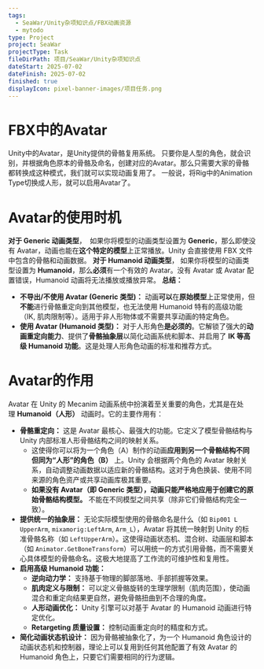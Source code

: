 ```yaml
---
tags:
  - SeaWar/Unity杂项知识点/FBX动画资源
  - mytodo
type: Project
project: SeaWar
projectType: Task
fileDirPath: 项目/SeaWar/Unity杂项知识点
dateStart: 2025-07-02
dateFinish: 2025-07-02
finished: true
displayIcon: pixel-banner-images/项目任务.png
---
```

# FBX中的Avatar
Unity中的Avatar，是Unity提供的骨骼复用系统。
只要你是人型的角色，就会识别，并根据角色原本的骨骼及命名，创建对应的Avatar。那么只需要大家的骨骼都转换成这种模式，我们就可以实现动画复用了。
一般说，将Rig中的Animation Type切换成人形，就可以启用Avatar了。
# Avatar的使用时机

**对于 Generic 动画类型**，  如果你将模型的动画类型设置为 **Generic**，那么即使没有 Avatar，动画也能在**这个特定的模型**上正常播放。Unity 会直接使用 FBX 文件中包含的骨骼和动画数据。
**对于 Humanoid 动画类型**， 如果你将模型的动画类型设置为 **Humanoid**，那么**必须**有一个有效的 Avatar。没有 Avatar 或 Avatar 配置错误，Humanoid 动画将无法播放或播放异常。
**总结：**
- **不导出/不使用 Avatar (Generic 类型)：** 动画**可以**在**原始模型**上正常使用，但**不能**进行骨骼重定向到其他模型，也无法使用 Humanoid 特有的高级功能（IK, 肌肉限制等）。适用于非人形物体或不需要共享动画的特定角色。
- **使用 Avatar (Humanoid 类型)：** 对于人形角色**是必须的**。它解锁了强大的**动画重定向能力**、提供了**骨骼抽象层**以简化动画系统和脚本、并启用了 **IK 等高级 Humanoid 功能**。这是处理人形角色动画的标准和推荐方式。
# Avatar的作用
Avatar 在 Unity 的 Mecanim 动画系统中扮演着至关重要的角色，尤其是在处理 **Humanoid（人形）** 动画时。它的主要作用有：
- **骨骼重定向：** 这是 Avatar 最核心、最强大的功能。它定义了模型骨骼结构与 Unity 内部标准人形骨骼结构之间的映射关系。
    - 这使得你可以将为一个角色（A）制作的动画**应用到另一个骨骼结构不同但同为“人形”的角色（B）** 上。Unity 会根据两个角色的 Avatar 映射关系，自动调整动画数据以适应新的骨骼结构。这对于角色换装、使用不同来源的角色资产或共享动画库极其重要。
    - **如果没有 Avatar（即 Generic 类型），动画只能严格地应用于创建它的原始骨骼结构模型。** 不能在不同模型之间共享（除非它们骨骼结构完全一致）。
- **提供统一的抽象层：** 无论实际模型使用的骨骼命名是什么（如 `Bip001 L UpperArm`, `mixamorig:LeftArm`, `Arm_L`），Avatar 将其统一映射到 Unity 的标准骨骼名称（如 `LeftUpperArm`）。这使得动画状态机、混合树、动画层和脚本（如 `Animator.GetBoneTransform`）可以用统一的方式引用骨骼，而不需要关心具体模型的骨骼命名。这极大地提高了工作流的可维护性和复用性。
- **启用高级 Humanoid 功能：**
    - **逆向动力学：** 支持基于物理的脚部落地、手部抓握等效果。
    - **肌肉定义与限制：** 可以定义骨骼旋转的生理学限制（肌肉范围），使动画混合和重定向结果更自然，避免骨骼扭曲到不合理的角度。
    - **人形动画优化：** Unity 引擎可以对基于 Avatar 的 Humanoid 动画进行特定优化。
    - **Retargeting 质量设置：** 控制动画重定向时的精度和方式。
- **简化动画状态机设计：** 因为骨骼被抽象化了，为一个 Humanoid 角色设计的动画状态机和控制器，理论上可以复用到任何其他配置了有效 Avatar 的 Humanoid 角色上，只要它们需要相同的行为逻辑。